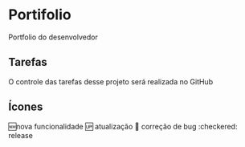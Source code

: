 # Portifolio
Portfolio do desenvolvedor

## Tarefas

O controle das tarefas desse projeto será realizada no GitHub

## Ícones
:new:nova funcionalidade
:up: atualização
:wrench: correção de bug
:checkered: release